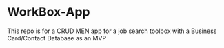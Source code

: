 # WorkBox-App
This repo is for a CRUD MEN app for a job search toolbox with a Business Card/Contact Database as an MVP
